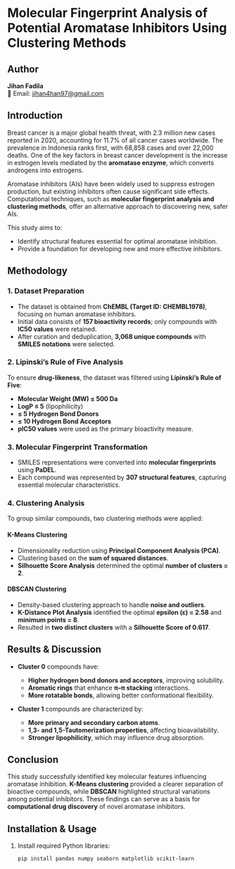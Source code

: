 # Molecular Fingerprint Analysis of Potential Aromatase Inhibitors Using Clustering Methods

## Author
**Jihan Fadila**  
📧 Email: jihan4han97@gmail.com

## Introduction
Breast cancer is a major global health threat, with 2.3 million new cases reported in 2020, accounting for 11.7% of all cancer cases worldwide. The prevalence in Indonesia ranks first, with 68,858 cases and over 22,000 deaths. One of the key factors in breast cancer development is the increase in estrogen levels mediated by the **aromatase enzyme**, which converts androgens into estrogens.

Aromatase inhibitors (AIs) have been widely used to suppress estrogen production, but existing inhibitors often cause significant side effects. Computational techniques, such as **molecular fingerprint analysis and clustering methods**, offer an alternative approach to discovering new, safer AIs.

This study aims to:
- Identify structural features essential for optimal aromatase inhibition.
- Provide a foundation for developing new and more effective inhibitors.

## Methodology

### 1. Dataset Preparation
- The dataset is obtained from **ChEMBL (Target ID: CHEMBL1978)**, focusing on human aromatase inhibitors.
- Initial data consists of **157 bioactivity records**; only compounds with **IC50 values** were retained.
- After curation and deduplication, **3,068 unique compounds** with **SMILES notations** were selected.

### 2. Lipinski’s Rule of Five Analysis
To ensure **drug-likeness**, the dataset was filtered using **Lipinski’s Rule of Five**:
- **Molecular Weight (MW) ≤ 500 Da**
- **LogP ≤ 5** (lipophilicity)
- **≤ 5 Hydrogen Bond Donors**
- **≤ 10 Hydrogen Bond Acceptors**
- **pIC50 values** were used as the primary bioactivity measure.

### 3. Molecular Fingerprint Transformation
- SMILES representations were converted into **molecular fingerprints** using **PaDEL**.
- Each compound was represented by **307 structural features**, capturing essential molecular characteristics.

### 4. Clustering Analysis
To group similar compounds, two clustering methods were applied:

#### **K-Means Clustering**
- Dimensionality reduction using **Principal Component Analysis (PCA)**.
- Clustering based on the **sum of squared distances**.
- **Silhouette Score Analysis** determined the optimal **number of clusters = 2**.

#### **DBSCAN Clustering**
- Density-based clustering approach to handle **noise and outliers**.
- **K-Distance Plot Analysis** identified the optimal **epsilon (ε) = 2.58** and **minimum points = 8**.
- Resulted in **two distinct clusters** with a **Silhouette Score of 0.617**.

## Results & Discussion
- **Cluster 0** compounds have:
  - **Higher hydrogen bond donors and acceptors**, improving solubility.
  - **Aromatic rings** that enhance **π–π stacking** interactions.
  - **More rotatable bonds**, allowing better conformational flexibility.

- **Cluster 1** compounds are characterized by:
  - **More primary and secondary carbon atoms**.
  - **1,3- and 1,5-Tautomerization properties**, affecting bioavailability.
  - **Stronger lipophilicity**, which may influence drug absorption.

## Conclusion
This study successfully identified key molecular features influencing aromatase inhibition. **K-Means clustering** provided a clearer separation of bioactive compounds, while **DBSCAN** highlighted structural variations among potential inhibitors. These findings can serve as a basis for **computational drug discovery** of novel aromatase inhibitors.

## Installation & Usage
1. Install required Python libraries:
   ```bash
   pip install pandas numpy seaborn matplotlib scikit-learn
